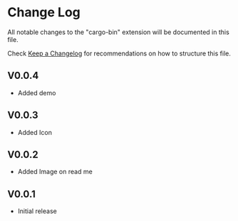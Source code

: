 # Change Log

All notable changes to the "cargo-bin" extension will be documented in this file.

Check [Keep a Changelog](http://keepachangelog.com/) for recommendations on how to structure this file.

## V0.0.4
- Added demo

## V0.0.3
- Added Icon

## V0.0.2

- Added Image on read me

## V0.0.1

- Initial release
